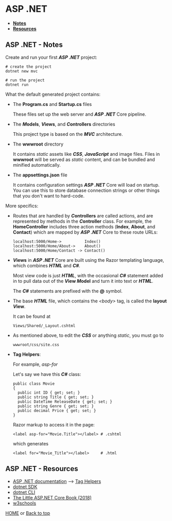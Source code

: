 # ASP .NET

- **[Notes](#asp-net---notes)**
- **[Resources](#asp-net---resources)**

## ASP .NET - Notes

Create and run your first ***ASP .NET*** project:

    # create the project
    dotnet new mvc

    # run the project
    dotnet run

What the default generated project contains:

- The **Program.cs** and **Startup.cs** files

  These files set up the web server and ***ASP .NET*** Core pipeline.
- The ***M*odels**, ***V*iews**, and ***C*ontrollers** directories

  This project type is based on the ***MVC*** architecture.
- The **wwwroot** directory

  It contains *static* assets like ***CSS***, ***JavaScript*** and image files. Files in **wwwroot** will be served as *static* content, and can be bundled and minified automatically.
- The **appsettings.json** file

  It contains configuration settings ***ASP .NET*** Core will load on startup. You can use this to store database connection strings or other things that you don't want to hard-code.

More specifics:

- Routes that are handled by ***C*ontrollers** are called actions, and are represented by methods in the ***C*ontroller** class. For example, the **HomeController** includes three action methods (**Index**, **About**, and **Contact**) which are mapped by ***ASP .NET*** Core to these route URLs:

      localhost:5000/Home->          Index()
      localhost:5000/Home/About->    About()
      localhost:5000/Home/Contact -> Contact()
- ***V*iews** in ***ASP .NET*** Core are built using the Razor templating language, which combines ***HTML*** and ***C#***.

  Most view code is just ***HTML***, with the occasional ***C#*** statement added in to pull data out of the ***V*iew *M*odel** and turn it into text or ***HTML***.

  The ***C#*** statements are prefixed with the **@** symbol.
- The base ***HTML*** file, which contains the *\<body>* tag, is called the **layout *V*iew**.

  It can be found at

      Views/Shared/_Layout.cshtml
- As mentioned above, to edit the ***CSS*** or anything *static*, you must go to

      wwwroot/css/site.css

- **Tag Helpers**:

  For example, *asp-for*

  Let's say we have this ***C#*** class:

      public class Movie
      {
        public int ID { get; set; }
        public string Title { get; set; }
        public DateTime ReleaseDate { get; set; }
        public string Genre { get; set; }
        public decimal Price { get; set; }
      }
  Razor markup to access it in the page:

      <label asp-for="Movie.Title"></label> # .cshtml
  which generates

      <label for="Movie_Title"></label>     # .html

## ASP .NET - Resources

- [ASP .NET documentation](https://docs.microsoft.com/en-us/aspnet/) --> [Tag Helpers](https://docs.microsoft.com/en-us/aspnet/core/mvc/views/tag-helpers/)
- [dotnet SDK](https://docs.microsoft.com/en-us/dotnet/core/sdk)
- [dotnet CLI](https://docs.microsoft.com/en-us/dotnet/core/tools/)
- [The Little ASP.NET Core Book (2018)](https://s3.amazonaws.com/recaffeinate-files/LittleAspNetCoreBook.pdf)
- [w3schools](https://www.w3schools.com/asp/default.asp)

[HOME](https://github.com/Stratis-Dermanoutsos/Full-Stack-2021#full-stack-roadmap-2021) or [Back to top](#asp-net)
